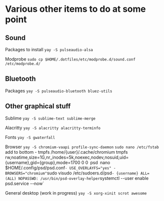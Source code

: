 # Various other items to do at some point

## Sound

Packages to install
`yay -S pulseaudio-alsa`

Modprobe
`sudo cp $HOME/.dotfiles/etc/modprobe.d/sound.conf /etc/modprobe.d/`

## Bluetooth

Packages
`yay -S pulseaudio-bluetooth bluez-utils`

## Other graphical stuff

Sublime
`yay -S sublime-text sublime-merge`

Alacritty
`yay -S alacritty alacritty-terminfo`

Fonts
`yay -S gwaterfall`

Browser
`yay -S chromium-vaapi profile-sync-daemon`
`sudo nano /etc/fstab`
    add to bottom - tmpfs /home/{user}/.cache/chromium tmpfs rw,noatime,size=1G,nr_inodes=5k,noexec,nodev,nosuid,uid={username},gid={group},mode=1700 0 0`
`psd`
`nano $HOME/.config/psd/psd.conf`
    - USE_OVERLAYFS="yes"
    - BROWSERS="chromium"
`sudo visudo /etc/sudoers.d/psd`
    - {username} ALL=(ALL) NOPASSWD: /usr/bin/psd-overlay-helper
`systemctl --user enable psd.service --now`

General desktop (work in progress)
`yay -S xorg-xinit scrot awesome`
